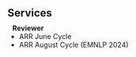 <h1 id="services"></h1>

<h2 style="margin: 60px 0px 10px;">Services</h2>

<h4 style="margin:0 10px 0;">Reviewer</h4>

<ul style="margin:0 0 5px;">
  <li>ARR June Cycle</li>
  <li>ARR August Cycle (EMNLP 2024)</li>
</ul>


